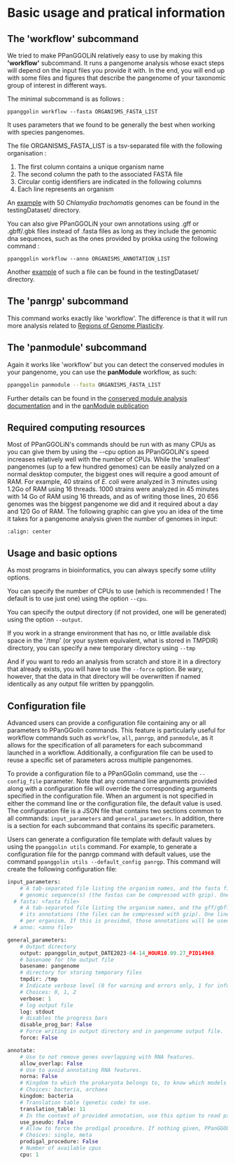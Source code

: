 # Basic usage and pratical information

## The 'workflow' subcommand

We tried to make PPanGGOLiN relatively easy to use by making this **'workflow'** subcommand. It runs a pangenome analysis whose exact steps will depend on the input files you provide it with. In the end, you will end up with some files and figures that describe the pangenome of your taxonomic group of interest in different ways.

The minimal subcommand is as follows :
 
`ppanggolin workflow --fasta ORGANISMS_FASTA_LIST`

It uses parameters that we found to be generally the best when working with species pangenomes.

The file ORGANISMS_FASTA_LIST is a tsv-separated file with the following organisation :

1. The first column contains a unique organism name
2. The second column the path to the associated FASTA file
3. Circular contig identifiers are indicated in the following columns
4. Each line represents an organism


An [example](https://github.com/labgem/PPanGGOLiN/blob/master/testingDataset/organisms.fasta.list) with 50 *Chlamydia trachomatis* genomes can be found in the testingDataset/ directory.

You can also give PPanGGOLiN your own annotations using .gff or .gbff/.gbk files instead of .fasta files as long as they include the genomic dna sequences, such as the ones provided by prokka using the following command :

`ppanggolin workflow --anno ORGANISMS_ANNOTATION_LIST`

Another [example](https://github.com/labgem/PPanGGOLiN/blob/master/testingDataset/organisms.gbff.list) of such a file can be found in the testingDataset/ directory.

## The 'panrgp' subcommand 

This command works exactly like 'workflow'. The difference is that it will run more analysis related to [Regions of Genome Plasticity](#RGP-section).

## The 'panmodule' subcommand

Again it works like 'workflow' but you can detect the conserved modules in your pangenome, you can use the **panModule** workflow, as such:

```bash
ppanggolin panmodule --fasta ORGANISMS_FASTA_LIST
```

Further details can be found in the [conserved module analysis documentation](#module-section) and in the [panModule publication](https://doi.org/10.1101/2021.12.06.471380)

## Required computing resources

Most of PPanGGOLiN's commands should be run with as many CPUs as you can give them by using the --cpu option as PPanGGOLiN's speed increases relatively well with the number of CPUs. While the 'smallest' pangenomes (up to a few hundred genomes) can be easily analyzed on a normal desktop computer, the biggest ones will require a good amount of RAM.
For example, 40 strains of _E. coli_ were analyzed in 3 minutes using 1.2Go of RAM using 16 threads. 1000 strains were analyzed in 45 minutes with 14 Go of RAM using 16 threads, and as of writing those lines, 20 656 genomes was the biggest pangenome we did and it required about a day and 120 Go of RAM.
The following graphic can give you an idea of the time it takes for a pangenome analysis given the number of genomes in input:

```{image} ../_static/runtimes.png
:align: center
```

## Usage and basic options

As most programs in bioinformatics, you can always specify some utility options.

You can specify the number of CPUs to use (which is recommended ! The default is to use just one) using the option `--cpu`.

You can specify the output directory (if not provided, one will be generated) using the option `--output`.

If you work in a strange environment that has no, or little available disk space in the '/tmp' (or your system equivalent, what is stored in TMPDIR) directory, you can specify a new temporary directory using `--tmp`

And if you want to redo an analysis from scratch and store it in a directory that already exists, you will have to use the `--force` option. Be wary, however, that the data in that directory will be overwritten if named identically as any output file written by ppanggolin.

## Configuration file

Advanced users can provide a configuration file containing any or all parameters to PPanGGolin commands. This feature is particularly useful for workflow commands such as `workflow`, `all`, `panrgp`, and `panmodule`, as it allows for the specification of all parameters for each subcommand launched in a workflow. Additionally, a configuration file can be used to reuse a specific set of parameters across multiple pangenomes.

To provide a configuration file to a PPanGGolin command, use the `--config_file` parameter. Note that any command line arguments provided along with a configuration file will override the corresponding arguments specified in the configuration file. When an argument is not specified in either the command line or the configuration file, the default value is used.
The configuration file is a JSON file that contains two sections common to all commands: `input_parameters` and `general_parameters`. In addition, there is a section for each subcommand that contains its specific parameters.

Users can generate a configuration file template with default values by using the `ppanggolin utils` command. For example, to generate a configuration file for the panrgp command with default values, use the command `ppanggolin utils --default_config panrgp`. This command will create the following configuration file: 

```python
input_parameters:
    # A tab-separated file listing the organism names, and the fasta filepath of its
    # genomic sequence(s) (the fastas can be compressed with gzip). One line per organism.
  # fasta: <fasta file>
    # A tab-separated file listing the organism names, and the gff/gbff filepath of
    # its annotations (the files can be compressed with gzip). One line
    # per organism. If this is provided, those annotations will be used.
  # anno: <anno file>

general_parameters:
    # Output directory
    output: ppanggolin_output_DATE2023-04-14_HOUR10.09.27_PID14968
    # basename for the output file
    basename: pangenome
    # directory for storing temporary files
    tmpdir: /tmp
    # Indicate verbose level (0 for warning and errors only, 1 for info, 2 for debug)
    # Choices: 0, 1, 2
    verbose: 1
    # log output file
    log: stdout
    # disables the progress bars
    disable_prog_bar: False
    # Force writing in output directory and in pangenome output file.
    force: False

annotate:
    # Use to not remove genes overlapping with RNA features.
    allow_overlap: False
    # Use to avoid annotating RNA features.
    norna: False
    # Kingdom to which the prokaryota belongs to, to know which models to use for rRNA annotation.
    # Choices: bacteria, archaea
    kingdom: bacteria
    # Translation table (genetic code) to use.
    translation_table: 11
    # In the context of provided annotation, use this option to read pseudogenes. (Default behavior is to ignore them)
    use_pseudo: False
    # Allow to force the prodigal procedure. If nothing given, PPanGGOLiN will decide in function of contig length
    # Choices: single, meta
    prodigal_procedure: False
    # Number of available cpus
    cpu: 1
```
